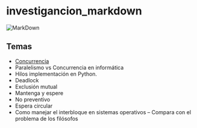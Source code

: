 # investigancion_markdown
![MarkDown](https://i.imgur.com/rbKWPxz.png)
## Temas


- [Concurrencia](https://)
- Paralelismo vs Concurrencia en informática 
- Hilos implementación en Python.
- Deadlock
- Exclusión mutual 
- Mantenga y espere 
- No preventivo 
- Espera circular 
- Como manejar el interbloque en sistemas operativos – Compara con el problema de los filósofos
